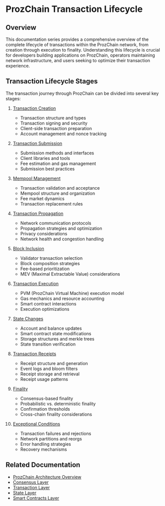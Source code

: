# ProzChain Transaction Lifecycle

## Overview

This documentation series provides a comprehensive overview of the complete lifecycle of transactions within the ProzChain network, from creation through execution to finality. Understanding this lifecycle is crucial for developers building applications on ProzChain, operators maintaining network infrastructure, and users seeking to optimize their transaction experience.

## Transaction Lifecycle Stages

The transaction journey through ProzChain can be divided into several key stages:

1. [Transaction Creation](./transaction-lifecycle-creation.md)
   - Transaction structure and types
   - Transaction signing and security
   - Client-side transaction preparation
   - Account management and nonce tracking

2. [Transaction Submission](./transaction-lifecycle-submission.md)
   - Submission methods and interfaces
   - Client libraries and tools
   - Fee estimation and gas management
   - Submission best practices

3. [Mempool Management](./transaction-lifecycle-mempool.md)
   - Transaction validation and acceptance
   - Mempool structure and organization
   - Fee market dynamics
   - Transaction replacement rules

4. [Transaction Propagation](./transaction-lifecycle-propagation.md)
   - Network communication protocols
   - Propagation strategies and optimization
   - Privacy considerations
   - Network health and congestion handling

5. [Block Inclusion](./transaction-lifecycle-block-inclusion.md)
   - Validator transaction selection
   - Block composition strategies
   - Fee-based prioritization
   - MEV (Maximal Extractable Value) considerations

6. [Transaction Execution](./transaction-lifecycle-execution.md)
   - PVM (ProzChain Virtual Machine) execution model
   - Gas mechanics and resource accounting
   - Smart contract interactions
   - Execution optimizations

7. [State Changes](./transaction-lifecycle-state-changes.md)
   - Account and balance updates
   - Smart contract state modifications
   - Storage structures and merkle trees
   - State transition verification

8. [Transaction Receipts](./transaction-lifecycle-receipts.md)
   - Receipt structure and generation
   - Event logs and bloom filters
   - Receipt storage and retrieval
   - Receipt usage patterns

9. [Finality](./transaction-lifecycle-finality.md)
   - Consensus-based finality
   - Probabilistic vs. deterministic finality
   - Confirmation thresholds
   - Cross-chain finality considerations

10. [Exceptional Conditions](./transaction-lifecycle-exceptions.md)
    - Transaction failures and rejections
    - Network partitions and reorgs
    - Error handling strategies
    - Recovery mechanisms

## Related Documentation

- [ProzChain Architecture Overview](./01-architecture_overview.md)
- [Consensus Layer](./05-0-consensus-layer-index.md)
- [Transaction Layer](./06-0-transaction-layer-index.md)
- [State Layer](./04-0-state-layer-index.md)
- [Smart Contracts Layer](./07-0-smart-contracts-layer-index.md)

